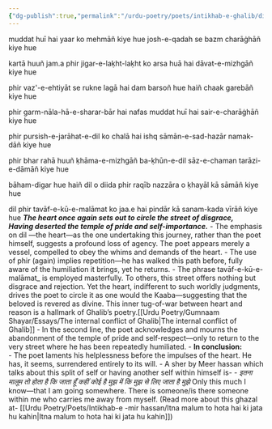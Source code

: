 ```yaml
---
{"dg-publish":true,"permalink":"/urdu-poetry/poets/intikhab-e-ghalib/dil-phir-tawaf-e-ku-e-malamat/dil-phir-tawaf-e-ku-e-malamat-ko-jaye-hai/"}
---
```



muddat huī hai yaar ko mehmāñ kiye hue
josh-e-qadah se bazm charāġhāñ kiye hue

kartā huuñ jam.a phir jigar-e-laḳht-laḳht ko
arsa huā hai dāvat-e-mizhgāñ kiye hue

phir vaz'-e-ehtiyāt se rukne lagā hai dam
barsoñ hue haiñ chaak garebāñ kiye hue

phir garm-nāla-hā-e-sharar-bār hai nafas
muddat huī hai sair-e-charāġhāñ kiye hue

phir pursish-e-jarāhat-e-dil ko chalā hai ishq
sāmān-e-sad-hazār namak-dāñ kiye hue

phir bhar rahā huuñ ḳhāma-e-mizhgāñ ba-ḳhūn-e-dil
sāz-e-chaman tarāzi-e-dāmāñ kiye hue

bāham-digar hue haiñ dil o diida phir raqīb
nazzāra o ḳhayāl kā sāmāñ kiye hue

dil phir tavāf-e-kū-e-malāmat ko jaa.e hai
pindār kā sanam-kada vīrāñ kiye hue
	***The heart once again sets out to circle the street of disgrace,***  
	***Having deserted the temple of pride and self-importance.***
		- The emphasis on dil —the heart—as the one undertaking this journey, rather than the poet himself, suggests a profound loss of agency. The poet appears merely a vessel, compelled to obey the whims and demands of the heart.
		- The use of phir (again) implies repetition—he has walked this path before, fully aware of the humiliation it brings, yet he returns.
		- The phrase tavāf-e-kū-e-malāmat_ is employed masterfully. To others, this street offers nothing but disgrace and rejection. Yet the heart, indifferent to such worldly judgments, drives the poet to circle it as one would the Kaaba—suggesting that the beloved is revered as divine. This inner tug-of-war between heart and reason is a hallmark of Ghalib’s poetry.[[Urdu Poetry/Gumnaam Shayar/Essays/The internal conflict of Ghalib\|The internal conflict of Ghalib]]
		- In the second line, the poet acknowledges and mourns the abandonment of the temple of pride and self-respect—only to return to the very street where he has been repeatedly humiliated.
		- **In conclusion:**  
		- The poet laments his helplessness before the impulses of the heart. He has, it seems, surrendered entirely to its will.
		- A sher by Meer hassan which talks about this split of self or having another self within himself is-
		*- इतना मालूम तो होता है कि जाता हूँ कहीं*
		   *कोई है मुझ में कि मुझ से लिए जाता है मुझे*
			   Only this much I know—that I am going somewhere. 
			   There is someone/is there someone within me who carries me away from myself.
			   (Read more about this ghazal at- [[Urdu Poetry/Poets/Intikhab-e -mir hassan/Itna malum to hota hai ki jata hu kahin\|Itna malum to hota hai ki jata hu kahin]])

